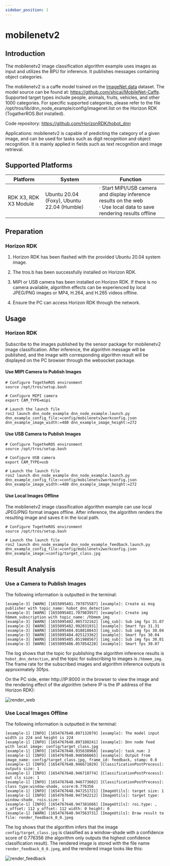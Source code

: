 ```yaml
---
sidebar_position: 1
---
```

# mobilenetv2

## Introduction

The mobilenetv2 image classification algorithm example uses images as input and utilizes the BPU for inference. It publishes messages containing object categories.

The mobilenetv2 is a caffe model trained on the [ImageNet data](http://www.image-net.org/) dataset. The model source can be found at: <https://github.com/shicai/MobileNet-Caffe>. Supported target types include people, animals, fruits, vehicles, and other 1000 categories. For specific supported categories, please refer to the file /opt/tros/lib/dnn_node_example/config/imagenet.list on the Horizon RDK (TogatherROS.Bot installed).

Code repository: <https://github.com/HorizonRDK/hobot_dnn>

Applications: mobilenetv2 is capable of predicting the category of a given image, and can be used for tasks such as digit recognition and object recognition. It is mainly applied in fields such as text recognition and image retrieval.

## Supported Platforms

| Platform   | System | Function                   |
| ---------- | ---------------- | --------------------------------------- |
| RDK X3, RDK X3 Module  | Ubuntu 20.04 (Foxy), Ubuntu 22.04 (Humble) | · Start MIPI/USB camera and display inference results on the web<br/>· Use local data to save rendering results offline |

## Preparation

### Horizon RDK

1. Horizon RDK has been flashed with the provided Ubuntu 20.04 system image.

2. The tros.b has been successfully installed on Horizon RDK.

3. MIPI or USB camera has been installed on Horizon RDK. If there is no camera available, algorithm effects can be experienced by local JPEG/PNG images or MP4, H.264, and H.265 videos offline.

4. Ensure the PC can access Horizon RDK through the network.

## Usage

### Horizon RDK

Subscribe to the images published by the sensor package for mobilenetv2 image classification. After inference, the algorithm message will be published, and the image with corresponding algorithm result will be displayed on the PC browser through the websocket package.

#### Use MIPI Camera to Publish Images

```shell
# Configure TogetheROS environment
source /opt/tros/setup.bash

# Configure MIPI camera
export CAM_TYPE=mipi

# Launch the launch file
ros2 launch dnn_node_example dnn_node_example.launch.py dnn_example_config_file:=config/mobilenetv2workconfig.json dnn_example_image_width:=480 dnn_example_image_height:=272

```
#### Use USB Camera to Publish Images

```shell
# Configure TogetheROS environment
source /opt/tros/setup.bash

# Configure USB camera
export CAM_TYPE=usb

# Launch the launch file
ros2 launch dnn_node_example dnn_node_example.launch.py dnn_example_config_file:=config/mobilenetv2workconfig.json dnn_example_image_width:=480 dnn_example_image_height:=272
```

#### Use Local Images Offline

The mobilenetv2 image classification algorithm example can use local JPEG/PNG format images offline. After inference, the algorithm renders the resulting image and saves it in the local path.

```shell
# Configure TogetheROS environment
source /opt/tros/setup.bash

# Launch the launch file
ros2 launch dnn_node_example dnn_node_example_feedback.launch.py dnn_example_config_file:=config/mobilenetv2workconfig.json dnn_example_image:=config/target_class.jpg
```

## Result Analysis

### Use a Camera to Publish Images 

The following information is outputted in the terminal:

```shell
[example-3] [WARN] [1655095481.707875587] [example]: Create ai msg publisher with topic_name: hobot_dnn_detection
[example-3] [WARN] [1655095481.707983957] [example]: Create img hbmem_subscription with topic_name: /hbmem_img
[example-3] [WARN] [1655095482.985732162] [img_sub]: Sub img fps 31.07
[example-3] [WARN] [1655095482.992031931] [example]: Smart fps 31.31
[example-3] [WARN] [1655095484.018818843] [img_sub]: Sub img fps 30.04
[example-3] [WARN] [1655095484.025123362] [example]: Smart fps 30.04
[example-3] [WARN] [1655095485.051988567] [img_sub]: Sub img fps 30.01
[example-3] [WARN] [1655095486.057854228] [example]: Smart fps 30.07
```

The log shows that the topic for publishing the algorithm inference results is `hobot_dnn_detection`, and the topic for subscribing to images is `/hbmem_img`. The frame rate for the subscribed images and algorithm inference outputs is approximately 30fps.

On the PC side, enter http://IP:8000 in the browser to view the image and the rendering effect of the algorithm (where IP is the IP address of the Horizon RDK):

![render_web](./image/mobilenetv2/mobilenetv2_render_web.jpeg)

### Use Local Images Offline

The following information is outputted in the terminal:

```shell
[example-1] [INFO] [1654767648.897132079] [example]: The model input width is 224 and height is 224
[example-1] [INFO] [1654767648.897180241] [example]: Dnn node feed with local image: config/target_class.jpg
[example-1] [INFO] [1654767648.935638968] [example]: task_num: 2
[example-1] [INFO] [1654767648.946566665] [example]: Output from image_name: config/target_class.jpg, frame_id: feedback, stamp: 0.0
[example-1] [INFO] [1654767648.946671029] [ClassificationPostProcess]: outputs size: 1
[example-1] [INFO] [1654767648.946718774] [ClassificationPostProcess]: out cls size: 1
[example-1] [INFO] [1654767648.946773602] [ClassificationPostProcess]: class type:window-shade, score:0.776356
[example-1] [INFO] [1654767648.947251721] [ImageUtils]: target size: 1
[example-1] [INFO] [1654767648.947342212] [ImageUtils]: target type: window-shade, rois.size: 1
[example-1] [INFO] [1654767648.947381666] [ImageUtils]: roi.type: , x_offset: 112 y_offset: 112 width: 0 height: 0
[example-1] [WARN] [1654767648.947563731] [ImageUtils]: Draw result to file: render_feedback_0_0.jpeg
```

The log shows that the algorithm infers that the image `config/target_class.jpg` is classified as a window-shade with a confidence score of 0.776356 (the algorithm only outputs the highest confidence classification result). The rendered image is stored with the file name `render_feedback_0_0.jpeg`, and the rendered image looks like this:

![render_feedback](./image/mobilenetv2/mobilenetv2_render_feedback.jpeg)
